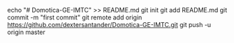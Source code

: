 echo "# Domotica-GE-IMTC" >> README.md
git init
git add README.md
git commit -m "first commit"
git remote add origin https://github.com/dextersantander/Domotica-GE-IMTC.git
git push -u origin master
